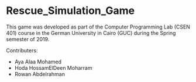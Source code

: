 # Rescue_Simulation_Game

This game was developed as part of the Computer Programming Lab (CSEN 401) course in the German University in Cairo (GUC) during the Spring semester of 2019.

Contributers:
* Aya Alaa Mohamed
* Hoda HossamElDeen Moharram
* Rowan Abdelrahman 